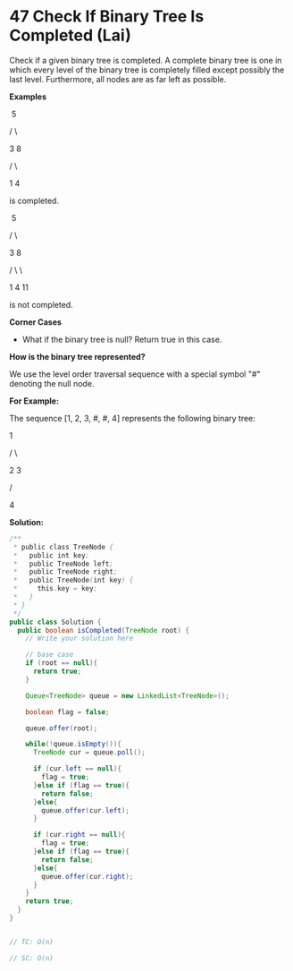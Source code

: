# 47 Check If Binary Tree Is Completed (Lai)

Check if a given binary tree is completed. A complete binary tree is one in which every level of the binary tree is completely filled except possibly the last level. Furthermore, all nodes are as far left as possible.

**Examples**

​    5

   /   \

  3     8

 /  \

1    4

is completed.

​    5

   /   \

  3     8

 /  \     \

1    4     11

is not completed.

**Corner Cases**

- What if the binary tree is null? Return true in this case.

**How is the binary tree represented?**

We use the level order traversal sequence with a special symbol "#" denoting the null node.

**For Example:**

The sequence [1, 2, 3, #, #, 4] represents the following binary tree:

  1

 /  \

 2   3

   /

  4



**Solution:**

```java
/**
 * public class TreeNode {
 *   public int key;
 *   public TreeNode left;
 *   public TreeNode right;
 *   public TreeNode(int key) {
 *     this.key = key;
 *   }
 * }
 */
public class Solution {
  public boolean isCompleted(TreeNode root) {
    // Write your solution here

    // base case 
    if (root == null){
      return true;
    }

    Queue<TreeNode> queue = new LinkedList<TreeNode>();

    boolean flag = false;

    queue.offer(root);

    while(!queue.isEmpty()){
      TreeNode cur = queue.poll();

      if (cur.left == null){
        flag = true;
      }else if (flag == true){
        return false;
      }else{
        queue.offer(cur.left);
      }

      if (cur.right == null){
        flag = true;
      }else if (flag == true){
        return false;
      }else{
        queue.offer(cur.right);
      }
    }
    return true;
  }
}


// TC: O(n)

// SC: O(n)
```

